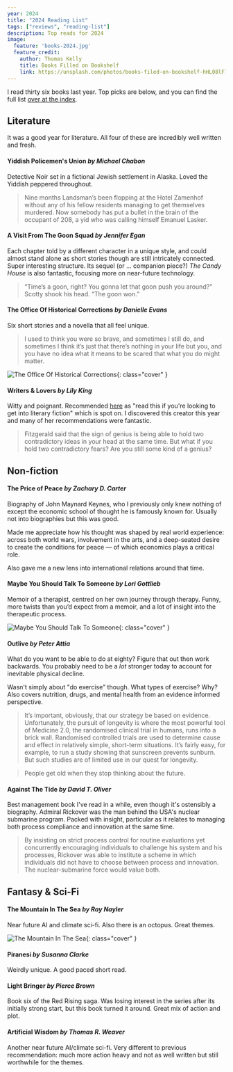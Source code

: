 ```yaml
---
year: 2024
title: "2024 Reading List"
tags: ["reviews", "reading-list"]
description: Top reads for 2024
image:
  feature: 'books-2024.jpg'
  feature_credit:
    author: Thomas Kelly
    title: Books Filled on Bookshelf
    link: https://unsplash.com/photos/books-filed-on-bookshelf-hHL08lF7Ikc?utm_content=creditCopyText&utm_medium=referral&utm_source=unsplash
---
```


I read thirty six books last year. Top picks are below, and you can find the
full list [over at the index](/books/#list-2024).

<x-reading-graphs year='2024'></x-reading-graphs>

## Literature

It was a good year for literature. All four of these are incredibly well
written and fresh.

#### Yiddish Policemen's Union _by Michael Chabon_

Detective Noir set in a fictional Jewish settlement in Alaska. Loved the
Yiddish peppered throughout.

> Nine months Landsman’s been flopping at the Hotel Zamenhof without any of his
> fellow residents managing to get themselves murdered. Now somebody has put a
> bullet in the brain of the occupant of 208, a yid who was calling himself
> Emanuel Lasker.

#### A Visit From The Goon Squad _by Jennifer Egan_

Each chapter told by a different character in a unique style, and could almost
stand alone as short stories though are still intricately connected. Super
interesting structure.  Its sequel (or ... companion piece?)  _The Candy House_
is also fantastic, focusing more on near-future technology.

> “Time’s a goon, right? You gonna let that goon push you around?” Scotty shook
> his head. “The goon won.”

#### The Office Of Historical Corrections _by Danielle Evans_

Six short stories and a novella that all feel unique.

> I used to think you were so brave, and sometimes I still do, and sometimes I
> think it’s just that there’s nothing in your life but you, and you have no
> idea what it means to be scared that what you do might matter.

![The Office Of Historical Corrections](https://covers.openlibrary.org/b/olid/OL28362803M-L.jpg){: class="cover" }


#### Writers & Lovers _by Lily King_

Witty and poignant. Recommended
[here](https://www.tiktok.com/@newlynova/video/7351464173840256286) as "read
this if you're looking to get into literary fiction" which is spot on.  I
discovered this creator this year and many of her recommendations were
fantastic.

> Fitzgerald said that the sign of genius is being able to hold two
> contradictory ideas in your head at the same time. But what if you hold two
> contradictory fears? Are you still some kind of a genius?

## Non-fiction

#### The Price of Peace _by Zachary D. Carter_

Biography of John Maynard Keynes, who I previously only knew nothing of except
the economic school of thought he is famously known for. Usually not into
biographies but this was good.

Made me appreciate how his thought was shaped by real world experience: across
both world wars, involvement in the arts, and a deep-seated desire to create
the conditions for peace — of which economics plays a critical role.

Also gave me a new lens into international relations around that time.

#### Maybe You Should Talk To Someone _by Lori Gottlieb_

Memoir of a therapist, centred on her own journey through therapy. Funny, more
twists than you’d expect from a memoir, and a lot of insight into the
therapeutic process.

![Maybe You Should Talk To Someone](https://covers.openlibrary.org/b/olid/OL27003100M-L.jpg){: class="cover" }

#### Outlive _by Peter Attia_

What do you want to be able to do at eighty? Figure that out then work
backwards. You probably need to be a _lot_ stronger today to account for
inevitable physical decline.

Wasn't simply about "do exercise" though. What types of exercise? Why? Also
covers nutrition, drugs, and mental health from an evidence informed
perspective.

> It’s important, obviously, that our strategy be based on evidence.
> Unfortunately, the pursuit of longevity is where the most powerful tool of
> Medicine 2.0, the randomised clinical trial in humans, runs into a brick
> wall. Randomised controlled trials are used to determine cause and effect in
> relatively simple, short-term situations. It’s fairly easy, for example, to
> run a study showing that sunscreen prevents sunburn. But such studies are of
> limited use in our quest for longevity.

> People get old when they stop thinking about the future.

#### Against The Tide _by David T. Oliver_

Best management book I've read in a while, even though it's ostensibly a
biography. Admiral Rickover was the man behind the USA's nuclear submarine
program. Packed with insight, particular as it relates to managing both process
compliance and innovation at the same time.

> By insisting on strict process control for routine evaluations yet
> concurrently encouraging individuals to challenge his system and his
> processes, Rickover was able to institute a scheme in which individuals did
> not have to choose between process and innovation. The nuclear-submarine
> force would value both.


## Fantasy & Sci-Fi

#### The Mountain In The Sea _by Ray Nayler_

Near future AI and climate sci-fi. Also there is an octopus. Great
themes.

![The Mountain In The Sea](https://covers.openlibrary.org/b/olid/OL40236289M-L.jpg){: class="cover" }

#### Piranesi _by Susanna Clarke_

Weirdly unique. A good paced short read.

#### Light Bringer _by Pierce Brown_

Book six of the Red Rising saga. Was losing interest in the series after its
initially strong start, but this book turned it around. Great mix of action and
plot.

#### Artificial Wisdom _by Thomas R. Weaver_

Another near future AI/climate sci-fi. Very different to previous
recommendation: much more action heavy and not as well written but still
worthwhile for the themes.

